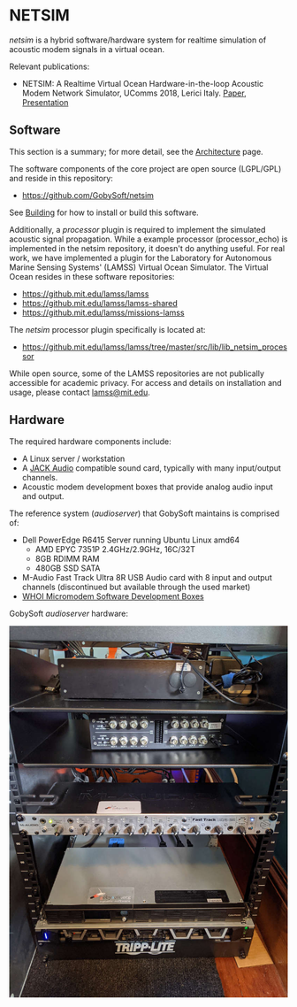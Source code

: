 # NETSIM

*netsim* is a hybrid software/hardware system for realtime simulation of acoustic modem signals in a virtual ocean.

Relevant publications:

- NETSIM: A Realtime Virtual Ocean Hardware-in-the-loop Acoustic Modem Network Simulator, UComms 2018, Lerici Italy. [Paper](http://gobysoft.org/dl/schneider_schmidt_ucomms2018.pdf), [Presentation](http://gobysoft.org/dl/schneider_schmidt_ucomms2018_talk.pdf)

## Software

This section is a summary; for more detail, see the [Architecture](page10_architecture.md) page.

The software components of the core project are open source (LGPL/GPL) and reside in this repository:

- <https://github.com/GobySoft/netsim>

See [Building](page05_building.md) for how to install or build this software.

Additionally, a *processor* plugin is required to implement the simulated acoustic signal propagation. While a example processor (processor_echo) is implemented in the netsim repository, it doesn't do anything useful. For real work, we have implemented a plugin for the Laboratory for Autonomous Marine Sensing Systems' (LAMSS) Virtual Ocean Simulator. The Virtual Ocean resides in these software repositories:

- <https://github.mit.edu/lamss/lamss>
- <https://github.mit.edu/lamss/lamss-shared>
- <https://github.mit.edu/lamss/missions-lamss>

The *netsim* processor plugin specifically is located at:

- <https://github.mit.edu/lamss/lamss/tree/master/src/lib/lib_netsim_processor>

While open source, some of the LAMSS repositories are not publically accessible for academic privacy. For access and details on installation and usage, please contact <lamss@mit.edu>.

## Hardware


The required hardware components include:

 - A Linux server / workstation
 - A [JACK Audio][JACK] compatible sound card, typically with many input/output channels.
 - Acoustic modem development boxes that provide analog audio input and output.

[JACK]: https://jackaudio.org/

The reference system (*audioserver*) that GobySoft maintains is comprised of:

 - Dell PowerEdge R6415 Server running Ubuntu Linux amd64
     - AMD EPYC 7351P 2.4GHz/2.9GHz, 16C/32T
     - 8GB RDIMM RAM
     - 480GB SSD SATA
 - M-Audio Fast Track Ultra 8R USB Audio card with 8 input and output channels (discontinued but available through the used market)
 - [WHOI Micromodem Software Development Boxes][mm-dev-box]

[mm-dev-box]: https://acomms.whoi.edu/micro-modem/micro-modem-software-development-box/

GobySoft *audioserver* hardware:

![](../figures/audioserver.jpg)